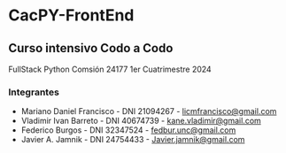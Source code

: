 # CacPY-FrontEnd

## Curso intensivo Codo a Codo
FullStack Python
Comsión 24177
1er Cuatrimestre 2024

### Integrantes
* Mariano Daniel Francisco - DNI 21094267 - licmfrancisco@gmail.com
* Vladimir Ivan Barreto - DNI 40674739 - kane.vladimir@gmail.com
* Federico Burgos - DNI 32347524 - fedbur.unc@gmail.com
* Javier A. Jamnik - DNI 24754433 - Javier.jamnik@gmail.com
